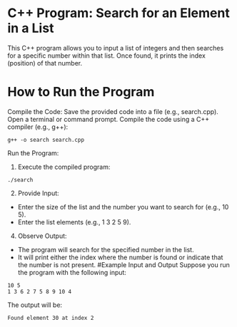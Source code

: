 # C++ Program: Search for an Element in a List
This C++ program allows you to input a list of integers and then searches for a specific number within that list. Once found, it prints the index (position) of that number.
# How to Run the Program
Compile the Code:
Save the provided code into a file (e.g., search.cpp).
Open a terminal or command prompt.
Compile the code using a C++ compiler (e.g., g++):
```
g++ -o search search.cpp
```

Run the Program:
1. Execute the compiled program:
```
./search
```

2. Provide Input:
- Enter the size of the list and the number you want to search for (e.g., 10 5).
- Enter the list elements (e.g., 1 3 2 5 9).
4. Observe Output:
- The program will search for the specified number in the list.
- It will print either the index where the number is found or indicate that the number is not present.
#Example Input and Output
Suppose you run the program with the following input:

```
10 5
1 3 6 2 7 5 8 9 10 4
```

The output will be:

```
Found element 30 at index 2
```